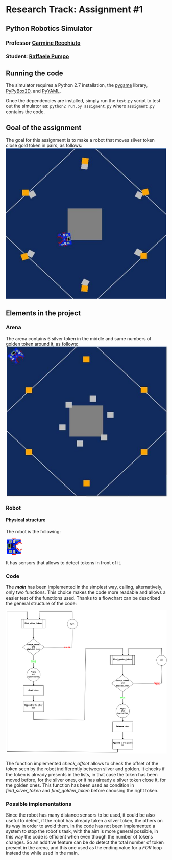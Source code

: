 # Research Track: Assignment #1
## Python Robotics Simulator
### Professor [Carmine Recchiuto](https://github.com/CarmineD8)
### Student: [Raffaele Pumpo](https://github.com/RaffaelePumpo)

## Running the code 

The simulator requires a Python 2.7 installation, the [pygame](http://pygame.org/) library, [PyPyBox2D](https://pypi.python.org/pypi/pypybox2d/2.1-r331), and [PyYAML](https://pypi.python.org/pypi/PyYAML/).

Once the dependencies are installed, simply run the `test.py` script to test out the simulator as: `python2 run.py assigment.py` where `assigment.py` contains the code.

## Goal of the assignment
The goal for this assignment is to make a robot that moves silver token close gold token in pairs, as follows:
![Final_position](https://github.com/RaffaelePumpo/Assignment1--Research-Track-1/blob/master/Final_position.png)

## Elements in the project
### Arena
The arena contains 6 silver token in the middle and same numbers of golden token around it, as follows:
![Initial_position](https://github.com/RaffaelePumpo/Assignment1--Research-Track-1/blob/master/Initial_position.png)

### Robot
#### Physical structure
The robot is the following:

![robot](https://github.com/RaffaelePumpo/Assignment1--Research-Track-1/blob/master/Robot.png)

It has sensors that allows to detect tokens in front of it.


### Code

The  __*main*__    has been implemented in the simplest way, calling, alternatively, only two functions. This choice makes the code more readable and allows a easier test of the functions used.
Thanks to a flowchart can be described the general structure of the code:

![Flowchart](https://github.com/RaffaelePumpo/Assignment1--Research-Track-1/blob/master/Flowchart.png)

#### 
The function implemented *check_offset* allows to check the offset of the token seen by the robot indifferently between silver and golden. It checks if the token is already presents in the lists, in that case the token has been moved before, for the silver ones, or it has already a silver token close it, for the golden ones.
This function has been used as condition in *find_silver_token* and *find_golden_token* before choosing the right token.


### Possible implementations
Since the robot has many distance sensors to be used, it could be also useful to detect, if the robot has already taken a silver token, the others on its way in order to avoid them. 
In the code has not been implemented a system  to stop the robot's task, with the aim is more general possible, in this way the code is efficient when even though the number of tokens changes.
 So an additive feature can be do detect the total number of token present in the arena, and this one used as the ending value for a *FOR* loop instead the while used in the main.

